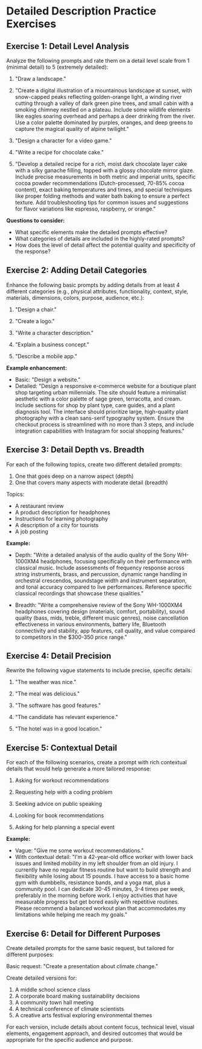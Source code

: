 # Detailed Description Practice Exercises

## Exercise 1: Detail Level Analysis

Analyze the following prompts and rate them on a detail level scale from 1 (minimal detail) to 5 (extremely detailed):

1. "Draw a landscape."

2. "Create a digital illustration of a mountainous landscape at sunset, with snow-capped peaks reflecting golden-orange light, a winding river cutting through a valley of dark green pine trees, and small cabin with a smoking chimney nestled on a plateau. Include some wildlife elements like eagles soaring overhead and perhaps a deer drinking from the river. Use a color palette dominated by purples, oranges, and deep greens to capture the magical quality of alpine twilight."

3. "Design a character for a video game."

4. "Write a recipe for chocolate cake."

5. "Develop a detailed recipe for a rich, moist dark chocolate layer cake with a silky ganache filling, topped with a glossy chocolate mirror glaze. Include precise measurements in both metric and imperial units, specific cocoa powder recommendations (Dutch-processed, 70-85% cocoa content), exact baking temperatures and times, and special techniques like proper folding methods and water bath baking to ensure a perfect texture. Add troubleshooting tips for common issues and suggestions for flavor variations like espresso, raspberry, or orange."

**Questions to consider:**
- What specific elements make the detailed prompts effective?
- What categories of details are included in the highly-rated prompts?
- How does the level of detail affect the potential quality and specificity of the response?

## Exercise 2: Adding Detail Categories

Enhance the following basic prompts by adding details from at least 4 different categories (e.g., physical attributes, functionality, context, style, materials, dimensions, colors, purpose, audience, etc.):

1. "Design a chair."

2. "Create a logo."

3. "Write a character description."

4. "Explain a business concept."

5. "Describe a mobile app."

**Example enhancement:**
- Basic: "Design a website."
- Detailed: "Design a responsive e-commerce website for a boutique plant shop targeting urban millennials. The site should feature a minimalist aesthetic with a color palette of sage green, terracotta, and cream. Include sections for shop by plant type, care guides, and a plant diagnosis tool. The interface should prioritize large, high-quality plant photography with a clean sans-serif typography system. Ensure the checkout process is streamlined with no more than 3 steps, and include integration capabilities with Instagram for social shopping features."

## Exercise 3: Detail Depth vs. Breadth

For each of the following topics, create two different detailed prompts:
1. One that goes deep on a narrow aspect (depth)
2. One that covers many aspects with moderate detail (breadth)

Topics:
- A restaurant review
- A product description for headphones
- Instructions for learning photography
- A description of a city for tourists
- A job posting

**Example:**
- Depth: "Write a detailed analysis of the audio quality of the Sony WH-1000XM4 headphones, focusing specifically on their performance with classical music. Include assessments of frequency response across string instruments, brass, and percussion, dynamic range handling in orchestral crescendos, soundstage width and instrument separation, and tonal accuracy compared to live performances. Reference specific classical recordings that showcase these qualities."

- Breadth: "Write a comprehensive review of the Sony WH-1000XM4 headphones covering design (materials, comfort, portability), sound quality (bass, mids, treble, different music genres), noise cancellation effectiveness in various environments, battery life, Bluetooth connectivity and stability, app features, call quality, and value compared to competitors in the $300-350 price range."

## Exercise 4: Detail Precision

Rewrite the following vague statements to include precise, specific details:

1. "The weather was nice."

2. "The meal was delicious."

3. "The software has good features."

4. "The candidate has relevant experience."

5. "The hotel was in a good location."

## Exercise 5: Contextual Detail

For each of the following scenarios, create a prompt with rich contextual details that would help generate a more tailored response:

1. Asking for workout recommendations

2. Requesting help with a coding problem

3. Seeking advice on public speaking

4. Looking for book recommendations

5. Asking for help planning a special event

**Example:**
- Vague: "Give me some workout recommendations."
- With contextual detail: "I'm a 42-year-old office worker with lower back issues and limited mobility in my left shoulder from an old injury. I currently have no regular fitness routine but want to build strength and flexibility while losing about 15 pounds. I have access to a basic home gym with dumbbells, resistance bands, and a yoga mat, plus a community pool. I can dedicate 30-45 minutes, 3-4 times per week, preferably in the morning before work. I enjoy activities that have measurable progress but get bored easily with repetitive routines. Please recommend a balanced workout plan that accommodates my limitations while helping me reach my goals."

## Exercise 6: Detail for Different Purposes

Create detailed prompts for the same basic request, but tailored for different purposes:

Basic request: "Create a presentation about climate change."

Create detailed versions for:
1. A middle school science class
2. A corporate board making sustainability decisions
3. A community town hall meeting
4. A technical conference of climate scientists
5. A creative arts festival exploring environmental themes

For each version, include details about content focus, technical level, visual elements, engagement approach, and desired outcomes that would be appropriate for the specific audience and purpose.
